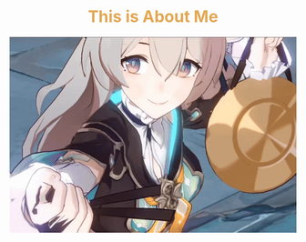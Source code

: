 <div align="center">

<h1 style="color:#e2a754;">This is About Me</h1>

</div>

<div align="center">

![Link to GIF](https://github.com/Moocchi/Struktur_data/blob/main/%20Gif%20and%20Image/Firefly.gif)

</div>

